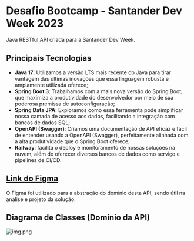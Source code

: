 # Desafio Bootcamp - Santander Dev Week 2023

Java RESTful API criada para a Santander Dev Week.

## Principais Tecnologias
- **Java 17**: Utilizamos a versão LTS mais recente do Java para tirar vantagem das últimas inovações que essa linguagem robusta e amplamente utilizada oferece;
- **Spring Boot 3**: Trabalhamos com a mais nova versão do Spring Boot, que maximiza a produtividade do desenvolvedor por meio de sua poderosa premissa de autoconfiguração;
- **Spring Data JPA**: Exploramos como essa ferramenta pode simplificar nossa camada de acesso aos dados, facilitando a integração com bancos de dados SQL;
- **OpenAPI (Swagger)**: Criamos uma documentação de API eficaz e fácil de entender usando a OpenAPI (Swagger), perfeitamente alinhada com a alta produtividade que o Spring Boot oferece;
- **Railway**: facilita o deploy e monitoramento de nossas soluções na nuvem, além de oferecer diversos bancos de dados como serviço e pipelines de CI/CD.

## [Link do Figma](https://www.figma.com/file/0ZsjwjsYlYd3timxqMWlbj/SANTANDER---Projeto-Web%2FMobile?type=design&node-id=1421%3A432&mode=design&t=6dPQuerScEQH0zAn-1)

O Figma foi utilizado para a abstração do domínio desta API, sendo útil na análise e projeto da solução.

## Diagrama de Classes (Domínio da API)

![img.png](img.png)